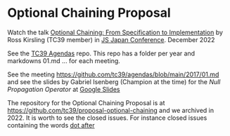 # Optional Chaining Proposal

Watch the talk [Optional Chaining: From Specification to Implementation](https://youtu.be/bFlzeI8VGnU?si=YffCfFfPwo5uSDoC) by Ross Kirsling (TC39 member) in [JS Japan Conference](https://www.youtube.com/@jsconfjp). December 2022

See the [TC39 Agendas](https://github.com/tc39/agendas) repo. This repo has a folder per year and markdowns 01.md ... for each meeting. 

See the meeting https://github.com/tc39/agendas/blob/main/2017/01.md and see the slides by Gabriel Isenberg (Champion at the time) for the *Null Propagation Operator* at [Google Slides](https://docs.google.com/presentation/d/11O_wIBBbZgE1bMVRJI8kGnmC6dWCBOwutbN9SWOK0fU/view#slide=id.p)


The repository for the Optional Chaining Proposal is at https://github.com/tc39/proposal-optional-chaining
and we  archived in 2022. It is worth to see 
the closed issues. For instance closed issues containing the words [dot after](https://github.com/tc39/proposal-optional-chaining/issues?q=is%3Aissue+is%3Aclosed++dot+after) 